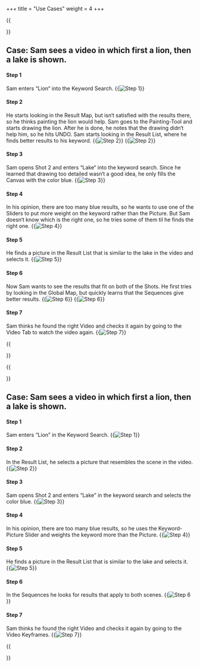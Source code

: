 +++
title = "Use Cases"
weight = 4
+++

{{<section title="Vibro2018 Use Case">}}
## Case: Sam sees a video in which first a lion, then a lake is shown.

#### Step 1

Sam enters “Lion“ into the Keyword Search.
{{<image src="oldStep1.png" alt="Step 1">}}

#### Step 2

He starts looking in the Result Map, but isn‘t satisfied with the results there, so he thinks painting the lion would help. Sam goes to the Painting-Tool and starts drawing the lion. After he is done, he notes that the drawing didn‘t help him, so he hits UNDO. Sam starts looking in the Result List, where he finds better results to his keyword.
{{<image src="oldStep2.1.png" alt="Step 2">}}
{{<image src="oldStep2.2.png" alt="Step 2">}}


#### Step 3

Sam opens Shot 2 and enters “Lake“ into the keyword search. Since he learned that drawing too detailed wasn‘t a good idea, he only fills the Canvas with the color blue.
{{<image src="oldStep3.png" alt="Step 3">}}

#### Step 4

In his opinion, there are too many blue results, so he wants to use one of the Sliders to put more weight on the keyword rather than the Picture. But Sam doesn‘t know which is the right one, so he tries some of them til he finds the right one.
{{<image src="oldStep4.png" alt="Step 4">}}
 
#### Step 5

He finds a picture in the Result List that is similar to the lake in the video and selects it.
{{<image src="oldStep5.png" alt="Step 5">}}

#### Step 6

Now Sam wants to see the results that fit on both of the Shots. He first tries by looking in the Global Map, but quickly learns that the Sequences give better results.
{{<image src="oldStep6.1.png" alt="Step 6">}}
{{<image src="oldStep6.2.png" alt="Step 6">}}

 
#### Step 7

Sam thinks he found the right Video and checks it again by going to the Video Tab to watch the video again.
{{<image src="oldStep7.png" alt="Step 7">}}

{{</section>}}



{{<section title="Vibro2022 Use Case">}}
## Case: Sam sees a video in which first a lion, then a lake is shown.


#### Step 1

Sam enters “Lion” in the Keyword Search.
{{<image src="newStep1.png" alt="Step 1">}}

#### Step 2

In the Result List, he selects a picture that resembles the scene in the video.
{{<image src="newStep2.1.png" alt="Step 2">}}

#### Step 3

Sam opens Shot 2 and enters “Lake” in the keyword search and selects the color blue.
{{<image src="newStep3.png" alt="Step 3">}}

#### Step 4

In his opinion, there are too many blue results, so he uses the Keyword-Picture Slider 
and weights the keyword more than the Picture.
{{<image src="newStep4.png" alt="Step 4">}}

#### Step 5

He finds a picture in the Result List that is similar to the lake and selects it.
{{<image src="newStep5.png" alt="Step 5">}}

#### Step 6

In the Sequences he looks for results that apply to both scenes.
{{<image src="newStep6.png" alt="Step 6">}}

#### Step 7

Sam thinks he found the right Video and checks it again by going to the Video 
Keyframes.
{{<image src="newStep7.png" alt="Step 7">}}

{{</section>}}

